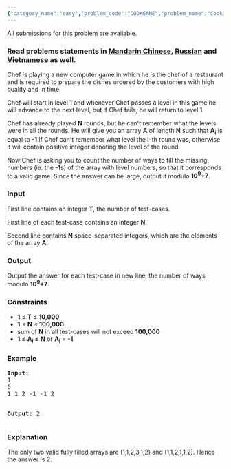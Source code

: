 ```yaml
---
{"category_name":"easy","problem_code":"COOKGAME","problem_name":"Cooking Game","languages_supported":{"0":"ADA","1":"ASM","2":"BASH","3":"BF","4":"C","5":"C99 strict","6":"CAML","7":"CLOJ","8":"CLPS","9":"CPP 4.3.2","10":"CPP 4.9.2","11":"CPP14","12":"CS2","13":"D","14":"ERL","15":"FORT","16":"FS","17":"GO","18":"HASK","19":"ICK","20":"ICON","21":"JAVA","22":"JS","23":"LISP clisp","24":"LISP sbcl","25":"LUA","26":"NEM","27":"NICE","28":"NODEJS","29":"PAS fpc","30":"PAS gpc","31":"PERL","32":"PERL6","33":"PHP","34":"PIKE","35":"PRLG","36":"PYPY","37":"PYTH","38":"PYTH 3.4","39":"RUBY","40":"SCALA","41":"SCM chicken","42":"SCM guile","43":"SCM qobi","44":"ST","45":"TCL","46":"TEXT","47":"WSPC"},"max_timelimit":1,"source_sizelimit":50000,"problem_author":"kingofnumbers","problem_tester":"errichto","date_added":"16-02-2017","tags":{"0":"combinatorics","1":"cook79","2":"easy","3":"kingofnumbers"},"editorial_url":"https://discuss.codechef.com/problems/COOKGAME","time":{"view_start_date":1487529000,"submit_start_date":1487529000,"visible_start_date":1487529000,"end_date":1735669800},"layout":"problem"}
---
```

<span class="solution-visible-txt">All submissions for this problem are available.</span><h3> Read problems statements in <a target="_blank" href="http://www.codechef.com/download/translated/COOK79/mandarin/COOKGAME.pdf">Mandarin Chinese</a>, <a target="_blank" href="http://www.codechef.com/download/translated/COOK79/russian/COOKGAME.pdf">Russian</a> and <a target="_blank" href="http://www.codechef.com/download/translated/COOK79/vietnamese/COOKGAME.pdf">Vietnamese</a> as well.</h3>

<p>Chef is playing a new computer game in which he is the chef of a restaurant and is required to prepare the dishes ordered by the customers with high quality and in time.</p>

<p>Chef will start in level 1 and whenever Chef passes a level in this game he will advance to the next level, but if Chef fails, he will return to level 1.</p>

<p>Chef has already played <b>N</b> rounds, but he can't remember what the levels were in all the rounds. He will give you an array <b>A</b> of length <b>N</b> such that <b>A<sub>i</sub></b> is equal to <b>-1</b> if Chef can't remember what level the <b>i</b>-th round was, otherwise it will contain positive integer denoting the level of the round.</p>

<p>Now Chef is asking you to count the number of ways to fill the missing numbers (ie. the <b>-1</b>s) of the array with level numbers, so that it corresponds to a valid game. Since the answer can be large, output it modulo <b>10<sup>9</sup>+7</b>.</p>


<h3>Input</h3>
<p>First line contains an integer <b>T</b>, the number of test-cases.</p>

<p>First line of each test-case contains an integer <b>N</b>.</p>

<p>Second line contains <b>N</b> space-separated integers, which are the elements of the array <b>A</b>.</p>

<h3>Output</h3>
<p>Output the answer for each test-case in new line, the number of ways modulo  <b>10<sup>9</sup>+7</b>.</p>

<h3>Constraints</h3>
<ul>
<li><b>1</b> ≤ <b>T</b> ≤ <b>10,000</b></li>
<li><b>1</b> ≤ <b>N</b> ≤ <b>100,000</b></li>
<li>sum of <b>N</b> in all test-cases will not exceed <b>100,000</b></li>
<li><b>1</b> ≤ <b>A<sub>i</sub></b> ≤ <b>N</b> or <b>A<sub>i</sub></b> = <b>-1</b></li>
</ul>

<h3>Example</h3>
<pre><b>Input:</b>
1
6
1 1 2 -1 -1 2

<b>Output:</b>
2
</pre>

<h3>Explanation</h3>
<p>The only two valid fully filled arrays are (1,1,2,3,1,2) and (1,1,2,1,1,2). Hence the answer is 2.</p>